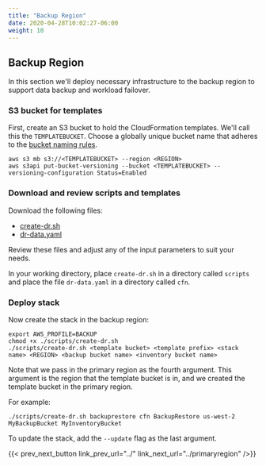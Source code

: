 ```yaml
---
title: "Backup Region"
date: 2020-04-28T10:02:27-06:00
weight: 10
---
```


## Backup Region

In this section we'll deploy necessary infrastructure to the backup region to support data backup and workload failover.

### S3 bucket for templates

First, create an S3 bucket to hold the CloudFormation templates.  We'll call this the `TEMPLATEBUCKET`.  Choose a globally unique bucket name that adheres to the [bucket naming rules](https://docs.aws.amazon.com/AmazonS3/latest/userguide/bucketnamingrules.html).

    aws s3 mb s3://<TEMPLATEBUCKET> --region <REGION>
    aws s3api put-bucket-versioning --bucket <TEMPLATEBUCKET> --versioning-configuration Status=Enabled

### Download and review scripts and templates

Download the following files:

* [create-dr.sh](/Reliability/200_Backup_Restore_Failback_Analytics/Code/scripts/create-dr.sh)
* [dr-data.yaml](/Reliability/200_Backup_Restore_Failback_Analytics/Code/cfn/dr-data.yaml)

Review these files and adjust any of the input parameters to suit your needs.

In your working directory, place `create-dr.sh` in a directory called `scripts` and place the file `dr-data.yaml` in a directory called `cfn`.

### Deploy stack

Now create the stack in the backup region:

    export AWS_PROFILE=BACKUP
    chmod +x ./scripts/create-dr.sh
    ./scripts/create-dr.sh <template bucket> <template prefix> <stack name> <REGION> <backup bucket name> <inventory bucket name> 

Note that we pass in the primary region as the fourth argument.  This argument is the region that the template bucket is in, and we created the template bucket in the primary region.

For example:

    ./scripts/create-dr.sh backuprestore cfn BackupRestore us-west-2 MyBackupBucket MyInventoryBucket 

To update the stack, add the `--update` flag as the last argument.

{{< prev_next_button link_prev_url="../" link_next_url="../primaryregion" />}}
